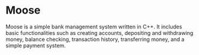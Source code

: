 # Moose

Moose is a simple bank management system written in C++. It includes basic functionalities such as creating accounts, depositing and withdrawing money, balance checking, transaction history, transferring money, and a simple payment system.
